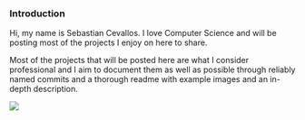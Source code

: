 ### Introduction

Hi, my name is Sebastian Cevallos. I love Computer Science and will be posting most of the projects I enjoy on here to share.

Most of the projects that will be posted here are what I consider professional and I aim to document them as well as possible through reliably named commits and a thorough readme with example images and an in-depth description.

![](https://media-exp1.licdn.com/dms/image/C4D1BAQHgVbml3WKvPA/company-background_10000/0?e=2159024400&v=beta&t=CnXEDBMS9A4dmeLn0PVBfSTjxEChZnYeKLMr5c5x30g)
